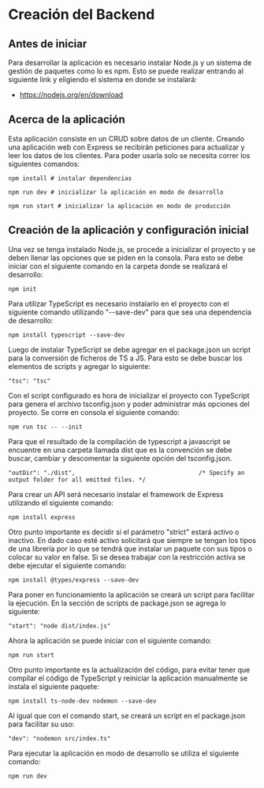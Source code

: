 # Creación del Backend

## Antes de iniciar

Para desarrollar la aplicación es necesario instalar Node.js y un sistema de gestión de paquetes como lo es npm. Esto se puede realizar entrando al siguiente link y eligiendo el sistema en donde se instalará:

* https://nodejs.org/en/download

## Acerca de la aplicación

Esta aplicación consiste en un CRUD sobre datos de un cliente. Creando una aplicación web con Express se recibirán peticiones para actualizar y leer los datos de los clientes. Para poder usarla solo se necesita correr los siguientes comandos:

```{shell}
npm install # instalar dependencias 

npm run dev # inicializar la aplicación en modo de desarrollo

npm run start # inicializar la aplicación en modo de producción
```

## Creación de la aplicación y configuración inicial
Una vez se tenga instalado Node.js, se procede a inicializar el proyecto y se deben llenar las opciones que se piden en la consola. Para esto se debe iniciar con el siguiente comando en la carpeta donde se realizará el desarrollo:

```{shell}
npm init
```

Para utilizar TypeScript es necesario instalarlo en el proyecto con el siguiente comando utilizando "--save-dev" para que sea una dependencia de desarrollo:

```{shell}
npm install typescript --save-dev
```

Luego de instalar TypeScript se debe agregar en el package.json un script para la conversión de ficheros de TS a JS. Para esto se debe buscar los elementos de scripts y agregar lo siguiente:

```{json}
"tsc": "tsc"
```

Con el script configurado es hora de inicializar el proyecto con TypeScript para genera el archivo tsconfig.json y poder administrar más opciones del proyecto. Se corre en consola el siguiente comando:

```{shell}
npm run tsc -- --init
```

Para que el resultado de la compilación de typescript a javascript se encuentre en una carpeta llamada dist que es la convención se debe buscar, cambiar y descomentar la siguiente opción del tsconfig.json.

```{json}
"outDir": "./dist",                                   /* Specify an output folder for all emitted files. */
```

Para crear un API será necesario instalar el framework de Express utilizando el siguiente comando:

```{shell}
npm install express
```

Otro punto importante es decidir si el parámetro "strict" estará activo o inactivo. En dado caso esté activo solicitará que siempre se tengan los tipos de una librería por lo que se tendrá que instalar un paquete con sus tipos o colocar su valor en false. Si se desea trabajar con la restricción activa se debe ejecutar el siguiente comando:

```
npm install @types/express --save-dev
```

Para poner en funcionamiento la aplicación se creará un script para facilitar la ejecución. En la sección de scripts de package.json se agrega lo siguiente:

```{shell}
"start": "node dist/index.js"
```

Ahora la aplicación se puede iniciar con el siguiente comando:

```{shell}
npm run start
```

Otro punto importante es la actualización del código, para evitar tener que compilar el código de TypeScript y reiniciar la aplicación manualmente se instala el siguiente paquete:

```{shell}
npm install ts-node-dev nodemon --save-dev
```

Al igual que con el comando start, se creará un script en el package.json para facilitar su uso:

```{shell}
"dev": "nodemon src/index.ts"
```

Para ejecutar la aplicación en modo de desarrollo se utiliza el siguiente comando:

```{shell}
npm run dev
```